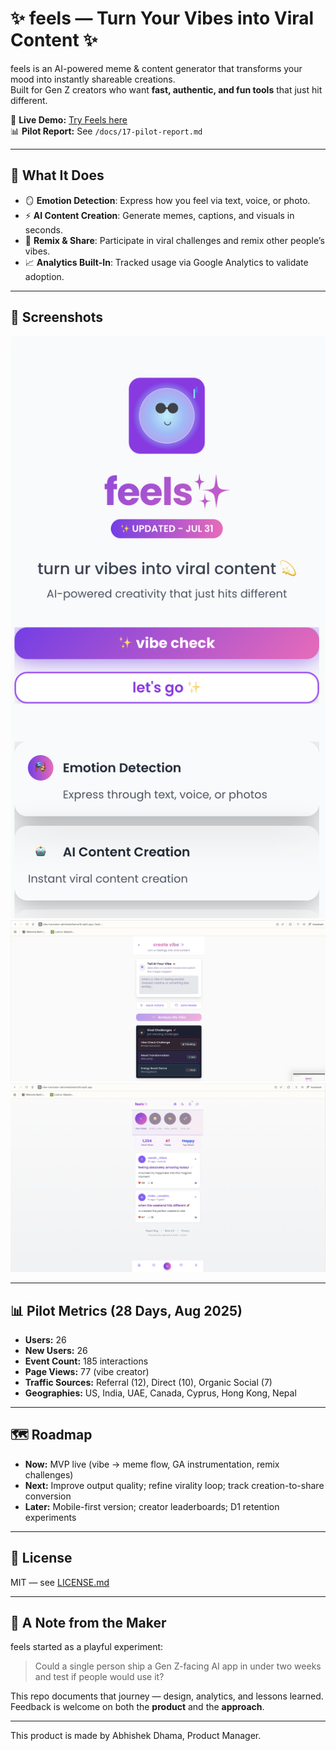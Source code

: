 # ✨ feels — Turn Your Vibes into Viral Content ✨

feels is an AI-powered meme & content generator that transforms your mood into instantly shareable creations.  
Built for Gen Z creators who want **fast, authentic, and fun tools** that just hit different.

🔗 **Live Demo:** [Try Feels here](https://vibe-translator-abhishekdhama18.replit.app/)  
📊 **Pilot Report:** See `/docs/17-pilot-report.md`  

---

## 🎯 What It Does
- 🪞 **Emotion Detection**: Express how you feel via text, voice, or photo.  
- ⚡ **AI Content Creation**: Generate memes, captions, and visuals in seconds.  
- 🔄 **Remix & Share**: Participate in viral challenges and remix other people’s vibes.  
- 📈 **Analytics Built-In**: Tracked usage via Google Analytics to validate adoption.  

---

## 📸 Screenshots

![Landing](./docs/screenshots/feels-landing.png)  
![Create Vibe](./docs/screenshots/feels-create.png)  
![Feed](./docs/screenshots/feels-feed.png)   

---

## 📊 Pilot Metrics (28 Days, Aug 2025)
- **Users:** 26  
- **New Users:** 26  
- **Event Count:** 185 interactions  
- **Page Views:** 77 (vibe creator)  
- **Traffic Sources:** Referral (12), Direct (10), Organic Social (7)  
- **Geographies:** US, India, UAE, Canada, Cyprus, Hong Kong, Nepal  

---

## 🗺 Roadmap
- **Now:** MVP live (vibe → meme flow, GA instrumentation, remix challenges)  
- **Next:** Improve output quality; refine virality loop; track creation-to-share conversion  
- **Later:** Mobile-first version; creator leaderboards; D1 retention experiments  

---

## 📄 License
MIT — see [LICENSE.md](./LICENSE.md)

---

## 🙌 A Note from the Maker
feels started as a playful experiment:  
> Could a single person ship a Gen Z-facing AI app in under two weeks and test if people would use it?  

This repo documents that journey — design, analytics, and lessons learned.  
Feedback is welcome on both the **product** and the **approach**.  

---
This product is made by Abhishek Dhama, Product Manager.
